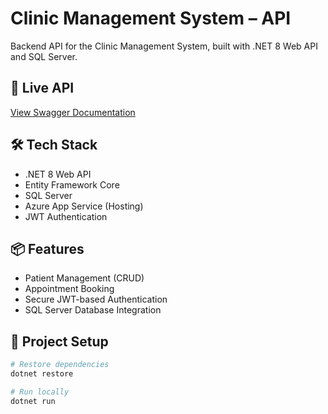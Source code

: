 # Clinic Management System – API
Backend API for the Clinic Management System, built with .NET 8 Web API and SQL Server.

## 🚀 Live API
[View Swagger Documentation](https://your-azure-api-url/swagger)

## 🛠️ Tech Stack
- .NET 8 Web API
- Entity Framework Core
- SQL Server
- Azure App Service (Hosting)
- JWT Authentication

## 📦 Features
- Patient Management (CRUD)
- Appointment Booking
- Secure JWT-based Authentication
- SQL Server Database Integration

## 📂 Project Setup
```bash
# Restore dependencies
dotnet restore

# Run locally
dotnet run
